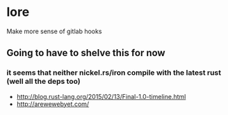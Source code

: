 # lore
Make more sense of gitlab hooks

## Going to have to shelve this for now
### it seems that neither nickel.rs/iron compile with the latest rust (well all the deps too)

* http://blog.rust-lang.org/2015/02/13/Final-1.0-timeline.html
* http://arewewebyet.com/


